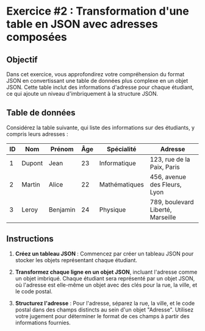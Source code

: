 # Exercice #2 : Transformation d'une table en JSON avec adresses composées

## Objectif

Dans cet exercice, vous approfondirez votre compréhension du format JSON en convertissant une table de données plus complexe en un objet JSON. Cette table inclut des informations d'adresse pour chaque étudiant, ce qui ajoute un niveau d'imbriquement à la structure JSON.

## Table de données

Considérez la table suivante, qui liste des informations sur des étudiants, y compris leurs adresses :

| ID | Nom      | Prénom   | Âge | Spécialité    | Adresse                          |
|----|----------|----------|-----|---------------|----------------------------------|
| 1  | Dupont   | Jean     | 23  | Informatique  | 123, rue de la Paix, Paris       |
| 2  | Martin   | Alice    | 22  | Mathématiques | 456, avenue des Fleurs, Lyon    |
| 3  | Leroy    | Benjamin | 24  | Physique      | 789, boulevard Liberté, Marseille |

## Instructions

1. **Créez un tableau JSON** : Commencez par créer un tableau JSON pour stocker les objets représentant chaque étudiant.

2. **Transformez chaque ligne en un objet JSON**, incluant l'adresse comme un objet imbriqué. Chaque étudiant sera représenté par un objet JSON, où l'adresse est elle-même un objet avec des clés pour la rue, la ville, et le code postal.

3. **Structurez l'adresse** : Pour l'adresse, séparez la rue, la ville, et le code postal dans des champs distincts au sein d'un objet "Adresse". Utilisez votre jugement pour déterminer le format de ces champs à partir des informations fournies.
